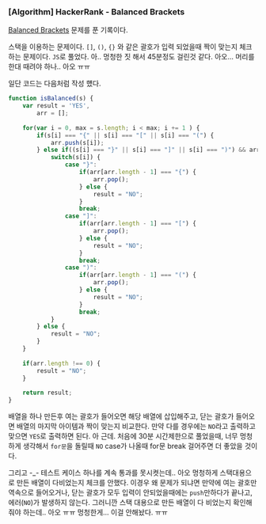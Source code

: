 ### [Algorithm] HackerRank - Balanced Brackets

[Balanced Brackets](https://www.hackerrank.com/challenges/balanced-brackets/problem) 문제를 푼 기록이다. 

스택을 이용하는 문제이다. `[]`, `()`, `{}` 와 같은 괄호가 입력 되었을때 짝이 맞는지 체크하는 문제이다.
`JS`로 풀었다. 아.. 멍청한 짓 해서 45분정도 걸린것 같다. 아오...
머리를 한대 때려야 하나.. 아오 ㅠㅠ

<!-- more -->

일단 코드는 다음처럼 작성 헀다.

``` js
function isBalanced(s) {
    var result = 'YES',
        arr = [];
    
    for(var i = 0, max = s.length; i < max; i += 1 ) {
        if(s[i] === "{" || s[i] === "[" || s[i] === "(") {
            arr.push(s[i]);
        } else if((s[i] === "}" || s[i] === "]" || s[i] === ")") && arr.length > 0) {
            switch(s[i]) {
                case "}":
                    if(arr[arr.length - 1] === "{") {
                        arr.pop();
                    } else {
                        result = "NO";
                    }
                    break;
                case "]":
                    if(arr[arr.length - 1] === "[") {
                        arr.pop();
                    } else {
                        result = "NO";
                    }
                    break;
                case ")":
                    if(arr[arr.length - 1] === "(") {
                        arr.pop();
                    } else {
                        result = "NO";
                    }
                    break;
            }
        } else {
            result = "NO";          
        }
    }
    
    if(arr.length !== 0) {
        result = "NO";
    }
    
    return result;   
}
```

배열을 하나 만든후 여는 괄호가 들어오면 해당 배열에 삽입해주고, 닫는 괄호가 들어오면 배열의 마지막 아이템과 짝이 맞는지 비교한다. 만약 다를 경우에는 `NO`라고 출력하고 맞으면 `YES`로 출력하면 된다. 아 근데. 처음에 30분 시간제한으로 풀었을때, 너무 멍청하게 생각해서 `for문`을 돌릴때 `NO` case가 나올때 for문 break 걸어주면 더 좋았을 것이다.

그리고 -_- 테스트 케이스 하나를 계속 통과를 못시켯는데.. 아오 멍청하게 스택대용으로 만든 배열이 다비었는지 체크를 안했다. 이경우 왜 문제가 되냐면 만약에 여는 괄호만 역속으로 들어오거나, 닫는 괄호가 모두 입력이 안되었을때에는 `push`만하다가 끝나고, 에러(`NO`)가 발생하지 않는다. 그러니깐 스택 대용으로 만든 배열이 다 비었는지 확인해줘야 하는데.. 아오 ㅠㅠ 멍청한게...
이걸 안해놨다. ㅠㅠ


